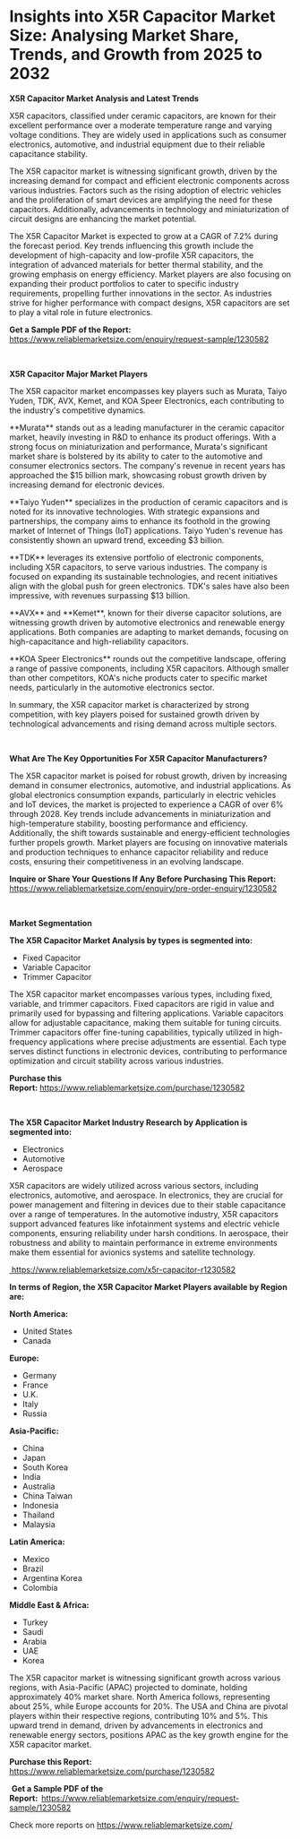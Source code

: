 <p><h1>Insights into X5R Capacitor Market Size: Analysing Market Share, Trends, and Growth from 2025 to 2032</h1></p><p><strong>X5R Capacitor Market Analysis and Latest Trends</strong></p>
<p><p>X5R capacitors, classified under ceramic capacitors, are known for their excellent performance over a moderate temperature range and varying voltage conditions. They are widely used in applications such as consumer electronics, automotive, and industrial equipment due to their reliable capacitance stability. </p><p>The X5R capacitor market is witnessing significant growth, driven by the increasing demand for compact and efficient electronic components across various industries. Factors such as the rising adoption of electric vehicles and the proliferation of smart devices are amplifying the need for these capacitors. Additionally, advancements in technology and miniaturization of circuit designs are enhancing the market potential.</p><p>The X5R Capacitor Market is expected to grow at a CAGR of 7.2% during the forecast period. Key trends influencing this growth include the development of high-capacity and low-profile X5R capacitors, the integration of advanced materials for better thermal stability, and the growing emphasis on energy efficiency. Market players are also focusing on expanding their product portfolios to cater to specific industry requirements, propelling further innovations in the sector. As industries strive for higher performance with compact designs, X5R capacitors are set to play a vital role in future electronics.</p></p>
<p><strong>Get a Sample PDF of the Report:&nbsp;</strong> <a href="https://www.reliablemarketsize.com/enquiry/request-sample/1230582?utm_campaign=2628&utm_medium=2&utm_source=Github&utm_content=ia&utm_term=06042025&utm_id=x5r-capacitor">https://www.reliablemarketsize.com/enquiry/request-sample/1230582</a></p>
<p>&nbsp;</p>
<p><strong>X5R Capacitor Major Market Players</strong></p>
<p><p>The X5R capacitor market encompasses key players such as Murata, Taiyo Yuden, TDK, AVX, Kemet, and KOA Speer Electronics, each contributing to the industry's competitive dynamics.</p><p>**Murata** stands out as a leading manufacturer in the ceramic capacitor market, heavily investing in R&D to enhance its product offerings. With a strong focus on miniaturization and performance, Murata's significant market share is bolstered by its ability to cater to the automotive and consumer electronics sectors. The company's revenue in recent years has approached the $15 billion mark, showcasing robust growth driven by increasing demand for electronic devices.</p><p>**Taiyo Yuden** specializes in the production of ceramic capacitors and is noted for its innovative technologies. With strategic expansions and partnerships, the company aims to enhance its foothold in the growing market of Internet of Things (IoT) applications. Taiyo Yuden's revenue has consistently shown an upward trend, exceeding $3 billion.</p><p>**TDK** leverages its extensive portfolio of electronic components, including X5R capacitors, to serve various industries. The company is focused on expanding its sustainable technologies, and recent initiatives align with the global push for green electronics. TDK's sales have also been impressive, with revenues surpassing $13 billion.</p><p>**AVX** and **Kemet**, known for their diverse capacitor solutions, are witnessing growth driven by automotive electronics and renewable energy applications. Both companies are adapting to market demands, focusing on high-capacitance and high-reliability capacitors.</p><p>**KOA Speer Electronics** rounds out the competitive landscape, offering a range of passive components, including X5R capacitors. Although smaller than other competitors, KOA's niche products cater to specific market needs, particularly in the automotive electronics sector.</p><p>In summary, the X5R capacitor market is characterized by strong competition, with key players poised for sustained growth driven by technological advancements and rising demand across multiple sectors.</p></p>
<p>&nbsp;</p>
<p><strong>What Are The Key Opportunities For X5R Capacitor Manufacturers?</strong></p>
<p><p>The X5R capacitor market is poised for robust growth, driven by increasing demand in consumer electronics, automotive, and industrial applications. As global electronics consumption expands, particularly in electric vehicles and IoT devices, the market is projected to experience a CAGR of over 6% through 2028. Key trends include advancements in miniaturization and high-temperature stability, boosting performance and efficiency. Additionally, the shift towards sustainable and energy-efficient technologies further propels growth. Market players are focusing on innovative materials and production techniques to enhance capacitor reliability and reduce costs, ensuring their competitiveness in an evolving landscape.</p></p>
<p><strong>Inquire or Share Your Questions If Any Before Purchasing This Report:</strong> <a href="https://www.reliablemarketsize.com/enquiry/pre-order-enquiry/1230582?utm_campaign=2628&utm_medium=2&utm_source=Github&utm_content=ia&utm_term=06042025&utm_id=x5r-capacitor">https://www.reliablemarketsize.com/enquiry/pre-order-enquiry/1230582</a></p>
<p>&nbsp;</p>
<p><strong>Market Segmentation</strong></p>
<p><strong>The X5R Capacitor Market Analysis by types is segmented into:</strong></p>
<p><ul><li>Fixed Capacitor</li><li>Variable Capacitor</li><li>Trimmer Capacitor</li></ul></p>
<p><p>The X5R capacitor market encompasses various types, including fixed, variable, and trimmer capacitors. Fixed capacitors are rigid in value and primarily used for bypassing and filtering applications. Variable capacitors allow for adjustable capacitance, making them suitable for tuning circuits. Trimmer capacitors offer fine-tuning capabilities, typically utilized in high-frequency applications where precise adjustments are essential. Each type serves distinct functions in electronic devices, contributing to performance optimization and circuit stability across various industries.</p></p>
<p><strong>Purchase this Report:&nbsp;</strong><a href="https://www.reliablemarketsize.com/purchase/1230582?utm_campaign=2628&utm_medium=2&utm_source=Github&utm_content=ia&utm_term=06042025&utm_id=x5r-capacitor">https://www.reliablemarketsize.com/purchase/1230582</a></p>
<p>&nbsp;</p>
<p><strong>The X5R Capacitor Market Industry Research by Application is segmented into:</strong></p>
<p><ul><li>Electronics</li><li>Automotive</li><li>Aerospace</li></ul></p>
<p><p>X5R capacitors are widely utilized across various sectors, including electronics, automotive, and aerospace. In electronics, they are crucial for power management and filtering in devices due to their stable capacitance over a range of temperatures. In the automotive industry, X5R capacitors support advanced features like infotainment systems and electric vehicle components, ensuring reliability under harsh conditions. In aerospace, their robustness and ability to maintain performance in extreme environments make them essential for avionics systems and satellite technology.</p></p>
<p><a href="https://www.reliablemarketsize.com/x5r-capacitor-r1230582?utm_campaign=2628&utm_medium=2&utm_source=Github&utm_content=ia&utm_term=06042025&utm_id=x5r-capacitor">&nbsp;https://www.reliablemarketsize.com/x5r-capacitor-r1230582</a></p>
<p><strong>In terms of Region, the X5R Capacitor Market Players available by Region are:</strong></p>
<p>
    <p> <strong> North America: </strong>
        <ul>
            <li>United States</li>
            <li>Canada</li>
        </ul>
        </p> 
    <p> <strong> Europe: </strong>
        <ul>
            <li>Germany</li>
            <li>France</li>
            <li>U.K.</li>
            <li>Italy</li>
            <li>Russia</li>
        </ul>
        </p> 
    <p> <strong> Asia-Pacific: </strong>
        <ul>
            <li>China</li>
            <li>Japan</li>
            <li>South Korea</li>
            <li>India</li>
            <li>Australia</li>
            <li>China Taiwan</li>
            <li>Indonesia</li>
            <li>Thailand</li>
            <li>Malaysia</li>
        </ul>
        </p> 
    <p> <strong> Latin America: </strong>
        <ul>
            <li>Mexico</li>
            <li>Brazil</li>
            <li>Argentina Korea</li>
            <li>Colombia</li>
        </ul>
        </p> 
    <p> <strong> Middle East & Africa: </strong>
        <ul>
            <li>Turkey</li>
            <li>Saudi</li>
            <li>Arabia</li>
            <li>UAE</li>
            <li>Korea</li>
        </ul>
    </p>
    </p>
<p><p>The X5R capacitor market is witnessing significant growth across various regions, with Asia-Pacific (APAC) projected to dominate, holding approximately 40% market share. North America follows, representing about 25%, while Europe accounts for 20%. The USA and China are pivotal players within their respective regions, contributing 10% and 5%. This upward trend in demand, driven by advancements in electronics and renewable energy sectors, positions APAC as the key growth engine for the X5R capacitor market.</p></p>
<p><strong>Purchase this Report: </strong><a href="https://www.reliablemarketsize.com/purchase/1230582?utm_campaign=2628&utm_medium=2&utm_source=Github&utm_content=ia&utm_term=06042025&utm_id=x5r-capacitor">https://www.reliablemarketsize.com/purchase/1230582</a></p>
<p>&nbsp;<strong>Get a Sample PDF of the Report:&nbsp;&nbsp;</strong><a href="https://www.reliablemarketsize.com/enquiry/request-sample/1230582?utm_campaign=2628&utm_medium=2&utm_source=Github&utm_content=ia&utm_term=06042025&utm_id=x5r-capacitor">https://www.reliablemarketsize.com/enquiry/request-sample/1230582</a></p>
<p><strong></strong></p>
<p>Check more reports on <a href="https://www.reliablemarketsize.com/?utm_campaign=2628&utm_medium=2&utm_source=Github&utm_content=ia&utm_term=06042025&utm_id=x5r-capacitor">https://www.reliablemarketsize.com/</a></p>